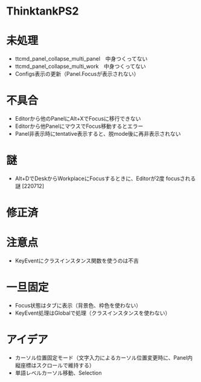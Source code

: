 # ThinktankPS2

# 未処理
- ttcmd_panel_collapse_multi_panel　中身つくってない
- ttcmd_panel_collapse_multi_work　中身つくってない
- Configs表示の更新（Panel.Focusが表示されない）
# 不具合
- Editorから他のPanelにAlt+XでFocusに移行できない
- Editorから他PanelにマウスでFocus移動するとエラー
- Panel非表示時にtentative表示すると、脱mode後に再非表示されない
# 謎
- Alt+DでDeskからWorkplaceにFocusするときに、Editorが2度 focusされる謎 [220712]
# 修正済

# 注意点
- KeyEventにクラスインスタンス関数を使うのは不吉

# 一旦固定
- Focus状態はタブに表示（背景色、枠色を使わない）
- KeyEvent処理はGlobalで処理（クラスインスタンスを使わない）

# アイデア
- カーソル位置固定モード（文字入力によるカーソル位置変更時に、Panel内縦座標はスクロールで維持する）
- 単語レベルカーソル移動、Selection
